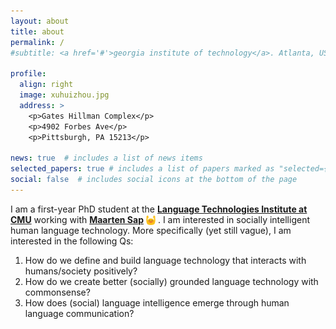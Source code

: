 ```yaml
---
layout: about
title: about
permalink: /
#subtitle: <a href='#'>georgia institute of technology</a>. Atlanta, US.

profile:
  align: right
  image: xuhuizhou.jpg
  address: >
    <p>Gates Hillman Complex</p>
    <p>4902 Forbes Ave</p>
    <p>Pittsburgh, PA 15213</p>

news: true  # includes a list of news items
selected_papers: true # includes a list of papers marked as "selected={true}"
social: false  # includes social icons at the bottom of the page
---
```

I am a first-year PhD student at the [**Language Technologies Institute at CMU**](https://www.lti.cs.cmu.edu/) working with [**Maarten Sap**](http://maartensap.com/) 
<img src="/assets/img/blob_cheer.png"
     alt="Markdown Monster icon"
     width="3%" height="3%"
     style="vertical-align:middle;" />
. I am interested in socially intelligent human language technology. More specifically (yet still vague), I am interested in the following Qs:
<ol class="gradient-list">
  <li>How do we define and build language technology that interacts with humans/society positively?</li>
  <li>How do we create better (socially) grounded language technology with commonsense?</li>
  <li>How does (social) language intelligence emerge through human language communication?</li>
</ol>
